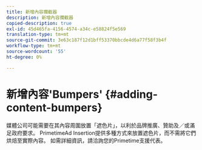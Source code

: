 ```yaml
---
title: 新增內容攔截器
description: 新增內容攔截器
copied-description: true
exl-id: 45d465fa-4156-4574-a34c-e58824f5e569
translation-type: tm+mt
source-git-commit: 3e63c187f12d1bff53370bbcde4d6a77f58f3b4f
workflow-type: tm+mt
source-wordcount: '55'
ht-degree: 0%

---
```


# 新增內容&#39;Bumpers&#39; {#adding-content-bumpers}

媒體公司可能需要在其內容周圍放置「遮色片」，以利於品牌推廣、贊助及／或滿足政府要求。 PrimetimeAd Insertion提供多種方式來放置遮色片，而不需將它們烘焙至實際內容。 如需詳細資訊，請洽詢您的Primetime支援代表。
